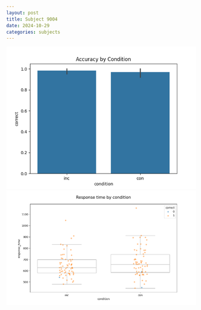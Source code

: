 ```yaml
---
layout: post
title: Subject 9004
date: 2024-10-29
categories: subjects
---
```


![](data/9004/run-1/9004_NF_acc.png)
![](data/9004/run-1/9004_NF_rt.png)
